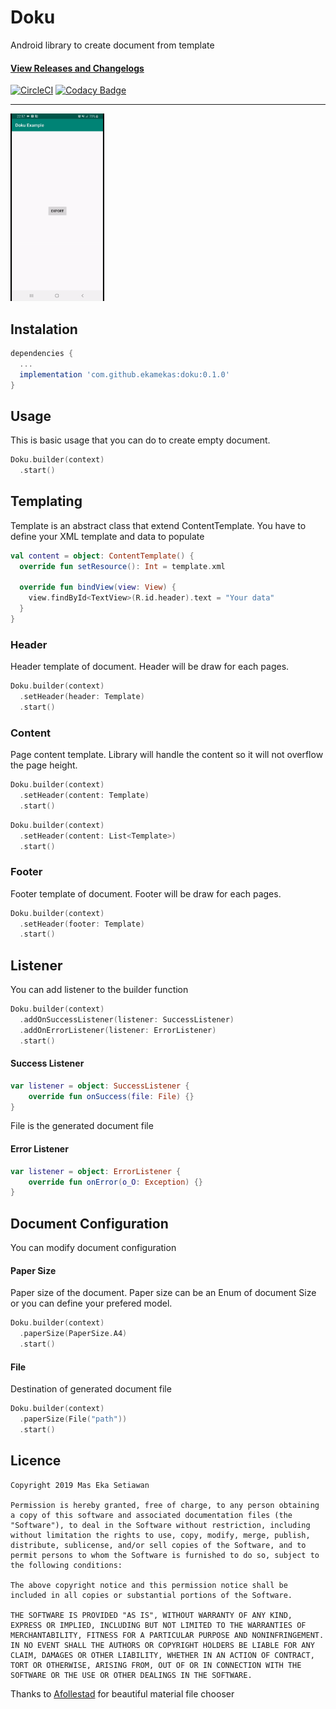 # Doku
Android library to create document from template

#### [View Releases and Changelogs](https://github.com/ekamekas/doku/releases)

[![CircleCI](https://circleci.com/gh/ekamekas/doku.svg?style=svg)](https://circleci.com/gh/ekamekas/doku)
[![Codacy Badge](https://api.codacy.com/project/badge/Grade/3f0242fc139449538603fac5e52dbfed)](https://www.codacy.com/manual/ekamekas/doku?utm_source=github.com&amp;utm_medium=referral&amp;utm_content=ekamekas/doku&amp;utm_campaign=Badge_Grade)

---

<img src="screenshot/doku_demo.gif" width="150px" />

## Instalation

```gradle
dependencies {
  ...
  implementation 'com.github.ekamekas:doku:0.1.0'
}
```


## Usage

This is basic usage that you can do to create empty document.

```kotlin
Doku.builder(context)
  .start()
```


## Templating

Template is an abstract class that extend ContentTemplate. You have to define your XML template and data to populate

```kotlin
val content = object: ContentTemplate() {
  override fun setResource(): Int = template.xml

  override fun bindView(view: View) {
  	view.findById<TextView>(R.id.header).text = "Your data"
  }
}
```


### Header

Header template of document. Header will be draw for each pages.

```kotlin
Doku.builder(context)
  .setHeader(header: Template)
  .start()
```


### Content

Page content template. Library will handle the content so it will not overflow the page height.

```kotlin
Doku.builder(context)
  .setHeader(content: Template)
  .start()
```

```kotlin
Doku.builder(context)
  .setHeader(content: List<Template>)
  .start()
```


### Footer

Footer template of document. Footer will be draw for each pages.

```kotlin
Doku.builder(context)
  .setHeader(footer: Template)
  .start()
```


## Listener

You can add listener to the builder function

```kotlin
Doku.builder(context)
  .addOnSuccessListener(listener: SuccessListener)
  .addOnErrorListener(listener: ErrorListener)
  .start()
```


#### Success Listener

```kotlin
var listener = object: SuccessListener {
	override fun onSuccess(file: File) {}
}
```

File is the generated document file


#### Error Listener

```kotlin
var listener = object: ErrorListener {
	override fun onError(o_O: Exception) {}
}
```


## Document Configuration

You can modify document configuration


#### Paper Size

Paper size of the document. Paper size can be an Enum of document Size or you can define your prefered model.

```kotlin
Doku.builder(context)
  .paperSize(PaperSize.A4)
  .start()
```


#### File

Destination of generated document file

```kotlin
Doku.builder(context)
  .paperSize(File("path"))
  .start()
```


## Licence

```
Copyright 2019 Mas Eka Setiawan

Permission is hereby granted, free of charge, to any person obtaining a copy of this software and associated documentation files (the "Software"), to deal in the Software without restriction, including without limitation the rights to use, copy, modify, merge, publish, distribute, sublicense, and/or sell copies of the Software, and to permit persons to whom the Software is furnished to do so, subject to the following conditions:

The above copyright notice and this permission notice shall be included in all copies or substantial portions of the Software.

THE SOFTWARE IS PROVIDED "AS IS", WITHOUT WARRANTY OF ANY KIND, EXPRESS OR IMPLIED, INCLUDING BUT NOT LIMITED TO THE WARRANTIES OF MERCHANTABILITY, FITNESS FOR A PARTICULAR PURPOSE AND NONINFRINGEMENT. IN NO EVENT SHALL THE AUTHORS OR COPYRIGHT HOLDERS BE LIABLE FOR ANY CLAIM, DAMAGES OR OTHER LIABILITY, WHETHER IN AN ACTION OF CONTRACT, TORT OR OTHERWISE, ARISING FROM, OUT OF OR IN CONNECTION WITH THE SOFTWARE OR THE USE OR OTHER DEALINGS IN THE SOFTWARE.
```


Thanks to [Afollestad](https://github.com/afollestad/material-dialogs) for beautiful material file chooser
